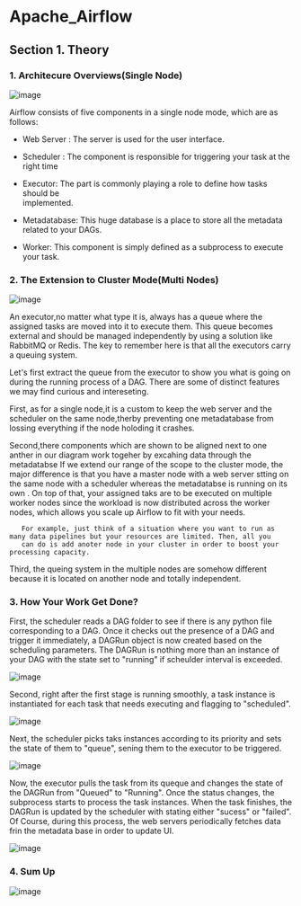 
# Apache_Airflow 



## Section 1. Theory

### 1. Architecure Overviews(Single Node)


![image](https://user-images.githubusercontent.com/53164959/99043269-70746180-25d1-11eb-8a44-1afcb64b3b12.png)

Airflow consists of five components in a single node mode, which are as follows:


- Web Server :
   The server is used for the user interface. 

- Scheduler :
    The component is responsible for triggering your task at the right time

- Executor:
   The part is commonly playing a role to define how tasks should be       	  	   	
    implemented. 

- Metadatabase:
This huge database is a place to store all the metadata related to your DAGs.

- Worker:
This component is simply defined as a subprocess to execute your task.

### 2. The Extension to Cluster Mode(Multi Nodes)

![image](https://user-images.githubusercontent.com/53164959/99045672-0e1d6000-25d5-11eb-9b14-6d657aa97a73.png)

An executor,no matter what type it is, always has a queue where the assigned tasks are moved into it to execute them. This queue
becomes external and should be managed independently by using a solution like RabbitMQ or Redis. The key to remember here is that 
all the executors carry a queuing system. 


Let's first extract the queue from the executor to show you what is going on during the running process of a DAG.
There are some of distinct features we may find curious and intereseting. 

First, as for a single node,it is a custom to keep the web server and the scheduler on the same node,therby preventing one metadatabase from lossing everything
if the node holoding it crashes. 

Second,there components which are shown to be aligned next to one anther in our diagram work togeher by excahing data through the metadatabse
       If we extend our range of the scope to the cluster mode, the major difference  is that you have
       a master node with a web server stting on the same node with a scheduler whereas the metadatabse is running on its own . On top of that, 
       your assigned taks are to be executed on multiple worker nodes since the workload is now distributed across the worker nodes, which
       allows you scale up Airflow to fit with your needs. 
       
       For example, just think of a situation where you want to run as many data pipelines but your resources are limited. Then, all you
       can do is add anoter node in your cluster in order to boost your processing capacity.
    
Third, the queing system in the multiple nodes are somehow different because it is located on another node and totally independent. 
      
### 3. How Your Work Get Done?

First, the scheduler reads a DAG folder to see if there is any python file corresponding to a DAG. Once it checks out the presence of a DAG and 
trigger it immediately, a DAGRun object is now created based on the scheduling parameters. The DAGRun is nothing more than an instance of your
DAG with the state set to "running" if scheulder interval is exceeded. 

![image](https://user-images.githubusercontent.com/53164959/99047168-255d4d00-25d7-11eb-9893-becc6ddce927.png)


Second, right after the first stage is running smoothly, a task instance is instantiated for each task that needs executing and flagging to 
"scheduled".

![image](https://user-images.githubusercontent.com/53164959/99047354-71a88d00-25d7-11eb-9ea0-74d9664c8c8a.png)

Next, the scheduler picks taks instances according to its priority and sets the state of them to "queue", sening them to the executor to be triggered.

![image](https://user-images.githubusercontent.com/53164959/99047708-eda2d500-25d7-11eb-8bb4-dc209ce93e1f.png)

Now, the executor pulls the task from its queque and changes the state of the DAGRun from "Queued" to "Running". Once the status changes,
the subprocess starts to process the task instances. When the task finishes, the DAGRun is updated by the scheduler with stating either "sucess" or "failed".
Of Course, during this process, the web servers periodically fetches data frin the metadata base in order to update UI.

![image](https://user-images.githubusercontent.com/53164959/99047986-55592000-25d8-11eb-840f-8fd8935b33b5.png)


### 4. Sum Up

![image](https://user-images.githubusercontent.com/53164959/99048464-ee883680-25d8-11eb-8d56-af71a9bfda4f.png)

